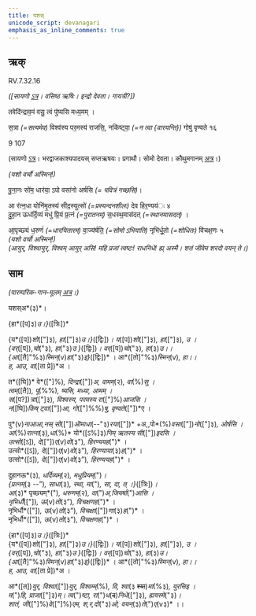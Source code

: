 ```yaml
---
title: यशस्  
unicode_script: devanagari  
emphasis_as_inline_comments: true
---   
```


## ऋक्

RV.7.32.16

*([सायणो [ऽत्र](https://archive.org/stream/RgVedaWithSayanasCommentaryPart3/rv_sayanabhasya_part3#page/n437/mode/1up&sa=D&ust=1542425956203000)। वसिष्ठ ऋषिः। इन्द्रो देवता। गायत्री?])*

तवेदि॑न्द्राव॒मं वसु॒ त्वं पु॑ष्यसि मध्य॒मम् ।

स॒त्रा *(=सत्यमेव)* विश्व॑स्य पर॒मस्य॑ राजसि॒, नकि॑ष्ट्वा॒ *(=न त्वा {वारयन्ति})* गोषु॑ वृण्वते १६

9 107

(सायणो [ऽत्र](https://archive.org/stream/RgVedaWithSayanasCommentaryPart4/rv_sayanabhasya_part4#page/n353/mode/2up&sa=D&ust=1542425956203000)। भरद्वाजकाश्यपादयस् सप्तऋषयः। प्रगाथौ। सोमो देवता। कौथुमगानम् [अत्र](https://archive.org/details/SamaVedaSanhitaWithSayanabhashyaVolume2SatyavrataSamasrami1876bis_201804/page/n459)।)

*(यशो वर्चो अस्मिन्!)*

पु॒ना॒नः सो॑म॒ धार॑या॒ ऽपो वसा॑नो अर्षसि  *(= पवित्रं गच्छसि)*।

आ र॑त्न॒धा योनि॑मृ॒तस्य॑ सीद॒स्युत्सो॑ *(=प्रस्यन्दनशीलः)* देव हिर॒ण्यय॑ः ४  
दु॒हा॒न ऊध॑र्दि॒व्यं मधु॑ प्रि॒यं प्र॒त्नं *(=पुरातनम्)* स॒धस्थ॒मास॑दत् *(=स्थानमासदत्)* ।

आ॒पृच्छ्यं ध॒रुणं॑ *(=धारयितारम्)* वा॒ज्य॑र्षति॒ *(=सोमो ऽभियाति)* नृभि॑र्धू॒तो *(=शोधितः)* वि॑चक्ष॒णः ५  
*(यशो वर्चो अस्मिन्!)*  
*(आयुर्, विश्वायुर्, विश्वम् आयुर् असि! महि प्रजां त्वष्टः! राधनिधे! ह्य् अस्मै। शतं जीवेम शरदो वयन् ते।)*

## साम

*(पारम्परिक-गान-मूलम् [अत्र](https://archive.org/stream/sAmaveda-jaiminIya-paravastu-paramparA-docs/AASHEERVACHANA%2520SAAMAANI%23mode/1up&sa=D&ust=1542425956204000)।)*

यशस्अ*(३)*।

{हा*([प]३)*उ।}*([त्रिः])*

{य*([प])*शो*(["]३)*, हा*(["]३)*उ।}*([द्विः])*।  य*([प])*शो*(["]३)*, हा*(["]३)*, उ ।  
{वर्*([प]),*चो*("३)*, हा*("३)*उ }*([द्विः])*। वर्*([प])*चो*("३)*, हा*(३)*उ।।  
{आ*([तै]"%३)*स्मिन्*(v)*हा*("३)*इ}*([द्विः])* । आ*([तो]"%३)*स्मिन्*(v)*, हा।।  
ह, आउ, वा*([ता प्रे])*अ ।  

त*([घि])* वे*(["]%)*, दिन्द्रा*(["])*अ, वामम्*(२)*, वा*(%)*सु ।  
त्वम्*([तै])*, पू*(%%)*, ष्यसि, मध्या, आमम् ।  
स*([प?])*त्रा*(["]३)*, विश्वस्य, परमस्य रा*(["]%)*आजसि ।  
न*([घि])*किष् ट्वा*(["])*आ, गो*(["]%%)*षु, वृण्वते*(["])*ए ।  

पु*(v)*नाआआ,नस् सो*(["])*ऒमाधा*(--"३)*रया*(["])* +अ,,पो*(%)*वसा*(["])*नो*(["]३)*, ओर्षसि ।  
आ*(%)*रात्ना*(३)*,धा*(%)* यो*([ऽ%]३)*निम् ऋतस्य सी*(["])*इदसि ।  
उत्सो*([ऽ])*, दे*(["])*ए*(v)*वो*(३")*, हिरण्ययह*(")* ।  
उत्सो*([ऽ])*, दे*(["])*ए*(v)*वो*(३”)*, हिरण्याया*(३)*ह*(")* ।  
उत्सो*([ऽ])*, दे*(["])*ए*(v)*वो*(३”)*, हिरण्ययह*(")* ।

दुहानऊ*(३)*, धर्दिव्यम्*(२)*, मधुप्रियम्*(")*।  
{प्रत्नम्*(३ --”)*, साधा*(३)*, स्था, मा*(")*, सा, दा, त् ।}*([त्रिः])*।  
आ*(३)* पृच्छ्यम्*(")*, धरुणम्*(२)*, वा*(")*अ,जियर्षा*(")*आसि ।  
नृभिर्धौ*(["])*, ऊ*(v)*तो*(३”)*, विचक्षणह*(")* ।  
नृभिर्धौ*(["])*, ऊ*(v)*तो*(३”)*, विचक्षा*(["])*णा*(३)*ह*(")* ।  
नृभिर्धौ*(["])*, ऊ*(v)*तो*(३”)*, विचक्षणह*(")* ।

{हा*([प]३)*उ।}*([त्रिः])*  
{य*([प])*शो*(["]३)*, हा*(["]३)*उ।}*([द्विः])*।  य*([प])*शो*(["]३)*, हा*(["]३)*, उ ।  
{वर्*([प]),*चो*("३)*, हा*("३)*उ }*([द्विः])*। वर्*([प])*चो*("३)*, हा*(३)*उ।  
{आ*([तै]"%३)*स्मिन्*(v)*हा*("३)*इ}*([द्विः])* । आ*([तो]"%३)*स्मिन्*(v)*, हा।।  
ह, आउ, वा*([ता प्रे])*अ ।  

आ*([त])*युर्, विश्वा*(["])*युर्, विश्वम्म्*(%)*, वि, श्वा*(३ ~~श्या~~)*मा*(%३)*, युरसिइ ।  
म*(")*हि, प्राजा*(["]३)*म्। त्व*(")*ष्टा, रा*(")*ध*(~~द~~)*निधे*(["]३)*, ह्ययस्मे*("३)*।  
शातं, जी*(["]%)*वे*(["]%)*एम, श,र,दो*("३)*ओ, वयन्*(३)*ते*(")*ए*(v३)* ।।